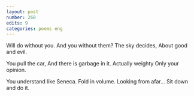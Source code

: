 ```yaml
---
layout: post
number: 268
edits: 9
categories: poems eng
---
```


Will do without you.
And you without them?
The sky decides,
About good and evil.

You pull the car,
And there is garbage in it.
Actually weighty
Only your opinion.

You understand like Seneca.
Fold in volume.
Looking from afar...
Sit down and do it.
